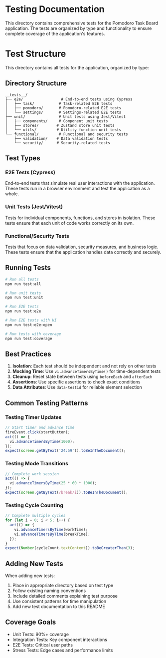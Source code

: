 # Testing Documentation

This directory contains comprehensive tests for the Pomodoro Task Board application. The tests are organized by type and functionality to ensure complete coverage of the application's features.

# Test Structure

This directory contains all tests for the application, organized by type:

## Directory Structure

```
__tests__/
├── e2e/                 # End-to-end tests using Cypress
│   ├── task/           # Task-related E2E tests
│   ├── pomodoro/       # Pomodoro-related E2E tests
│   └── settings/       # Settings-related E2E tests
├── unit/               # Unit tests using Jest/Vitest
│   ├── components/     # Component unit tests
│   ├── stores/        # Zustand store unit tests
│   └── utils/         # Utility function unit tests
└── functional/         # Functional and security tests
    ├── validation/    # Data validation tests
    └── security/      # Security-related tests

```

## Test Types

### E2E Tests (Cypress)
End-to-end tests that simulate real user interactions with the application. These tests run in a browser environment and test the application as a whole.

### Unit Tests (Jest/Vitest)
Tests for individual components, functions, and stores in isolation. These tests ensure that each unit of code works correctly on its own.

### Functional/Security Tests
Tests that focus on data validation, security measures, and business logic. These tests ensure that the application handles data correctly and securely.

## Running Tests

```bash
# Run all tests
npm run test:all

# Run unit tests
npm run test:unit

# Run E2E tests
npm run test:e2e

# Run E2E tests with UI
npm run test:e2e:open

# Run tests with coverage
npm run test:coverage
```

## Best Practices

1. **Isolation**: Each test should be independent and not rely on other tests
2. **Mocking Time**: Use `vi.advanceTimersByTime()` for time-dependent tests
3. **Cleanup**: Reset state between tests using `beforeEach` and `afterEach`
4. **Assertions**: Use specific assertions to check exact conditions
5. **Data Attributes**: Use `data-testid` for reliable element selection

## Common Testing Patterns

### Testing Timer Updates
```typescript
// Start timer and advance time
fireEvent.click(startButton);
act(() => {
  vi.advanceTimersByTime(1000);
});
expect(screen.getByText('24:59')).toBeInTheDocument();
```

### Testing Mode Transitions
```typescript
// Complete work session
act(() => {
  vi.advanceTimersByTime(25 * 60 * 1000);
});
expect(screen.getByText(/break/i)).toBeInTheDocument();
```

### Testing Cycle Counting
```typescript
// Complete multiple cycles
for (let i = 0; i < 5; i++) {
  act(() => {
    vi.advanceTimersByTime(workTime);
    vi.advanceTimersByTime(breakTime);
  });
}
expect(Number(cycleCount.textContent)).toBeGreaterThan(3);
```

## Adding New Tests

When adding new tests:
1. Place in appropriate directory based on test type
2. Follow existing naming conventions
3. Include detailed comments explaining test purpose
4. Use consistent patterns for time manipulation
5. Add new test documentation to this README

## Coverage Goals

- Unit Tests: 90%+ coverage
- Integration Tests: Key component interactions
- E2E Tests: Critical user paths
- Stress Tests: Edge cases and performance limits 